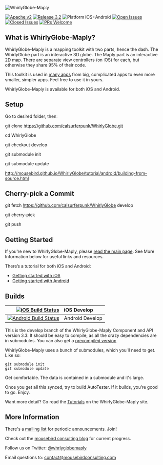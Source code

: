 ![WhirlyGlobe-Maply](/common/images/banner.jpg)

[![Apache v2](https://img.shields.io/badge/License-Apache%202-blue.svg)](https://www.apache.org/licenses/LICENSE-2.0.html)
[![Release 3.2](https://img.shields.io/badge/Release-3.2-blue.svg)](https://github.com/mousebird-consulting-inc/WhirlyGlobe/releases)
![Platform iOS+Android](https://img.shields.io/badge/Platform-%20iOS%20%7c%20Android-blue.svg)
[![Open Issues](https://img.shields.io/github/issues/mousebird-consulting-inc/WhirlyGlobe.svg?color=blue)](https://github.com/mousebird-consulting-inc/WhirlyGlobe/issues)
[![Closed Issues](https://img.shields.io/github/issues-closed/mousebird-consulting-inc/WhirlyGlobe.svg?color=blue)](https://github.com/mousebird-consulting-inc/WhirlyGlobe/issues?q=is%3Aissue+is%3Aclosed)
[![PRs Welcome](https://img.shields.io/badge/PRs-welcome-blue.svg)](https://github.com/mousebird-consulting-inc/WhirlyGlobe/pulls)

What is WhirlyGlobe-Maply?
---

WhirlyGlobe-Maply is a mapping toolkit with two parts, hence the dash. The WhirlyGlobe part is an interactive 3D globe. The Maply part is an interactive 2D map. There are separate view controllers (on iOS) for each, but otherwise they share 95% of their code.

This toolkit is used in [many apps](http://mousebird-consulting-inc.github.io/WhirlyGlobe/apps/apps.html) from big, complicated apps to even more smaller, simpler apps. Feel free to use it in yours.

WhirlyGlobe-Maply is available for both iOS and Android.

Setup
---

Go to desired folder, then:

git clone https://github.com/calsurferpunk/WhirlyGlobe.git

cd WhirlyGlobe

git checkout develop

git submodule init

git submodule update

http://mousebird.github.io/WhirlyGlobe/tutorial/android/building-from-source.html

Cherry-pick a Commit
---

git fetch https://github.com/calsurferpunk/WhirlyGlobe develop

git cherry-pick

git push

Getting Started
---

If you're new to WhirlyGlobe-Maply, please [read the main page](https://mousebird-consulting-inc.github.io/WhirlyGlobe/). See More Information below for useful links and resources.

There’s a tutorial for both iOS and Android:

- [Getting started with iOS](http://mousebird-consulting-inc.github.io/WhirlyGlobe/tutorial/ios/getting_started.html) 
- [Getting started with Android](http://mousebird-consulting-inc.github.io/WhirlyGlobe/tutorial/android/getting-started.html) 

Builds
---

[![iOS Build Status](https://app.bitrise.io/app/db108f10274df29b/status.svg?token=YvjbYKDqcvbKDzTqVxPRKA&branch=develop)](https://app.bitrise.io/app/db108f10274df29b) | iOS Develop
-: | :-
[![Android Build Status](https://app.bitrise.io/app/b262d073c2a02772/status.svg?token=ba6AKOKQvwu06rMJS5XyQg&branch=develop)](https://app.bitrise.io/app/b262d073c2a02772) | Android Develop

This is the develop branch of the WhirlyGlobe-Maply Component and API version 3.3. It should be easy to compile, as all the crazy dependencies are in submodules. You can also get a [precompiled version](https://mousebird-consulting-inc.github.io/WhirlyGlobe/builds/builds.html).

WhirlyGlobe-Maply uses a bunch of submodules, which you'll need to get. Like so:

```
git submodule init
git submodule update
```

Get comfortable. The data is contained in a submodule and it's large.

Once you get all this synced, try to build AutoTester. If it builds, you're good to go. Enjoy.

Want more detail? Go read the [Tutorials](http://mousebird-consulting-inc.github.io/WhirlyGlobe/tutorial/) on the WhirlyGlobe-Maply site.

More Information
---

There's a [mailing list](http://eepurl.com/D30CD) for periodic announcements. Join!

Check out the [mousebird consulting blog](http://mousebirdconsulting.blogspot.com) for current progress.

Follow us on Twitter: [@whrlyglobemaply](https://twitter.com/whrlyglobemaply)

Email questions to: contact@mousebirdconsulting.com

